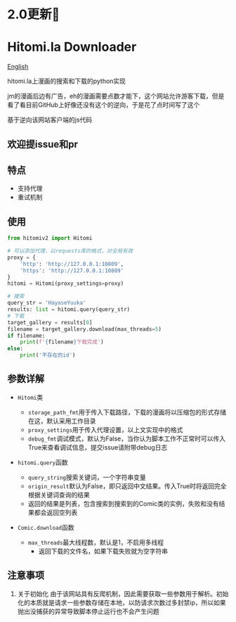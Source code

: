 # 2.0更新🎇

# Hitomi.la Downloader

[English](https://github.com/ACBAD/Hitomi_Downloader/blob/master/README_EN.md)

hitomi.la上漫画的搜索和下载的python实现

jm的漫画后边有广告，eh的漫画需要点数才能下，这个网站允许游客下载，但是看了看目前GitHub上好像还没有这个的逆向，于是花了点时间写了这个

基于逆向该网站客户端的js代码

## 欢迎提issue和pr

## 特点

- 支持代理
- 重试机制

## 使用

```python
from hitomiv2 import Hitomi

# 可以添加代理，以requests库的格式，对全局有效
proxy = {
    'http': 'http://127.0.0.1:10809',
    'https': 'http://127.0.0.1:10809'
}
hitomi = Hitomi(proxy_settings=proxy)

# 搜索
query_str = 'HayaseYuuka'
results: list = hitomi.query(query_str)
# 下载
target_gallery = results[0]
filename = target_gallery.download(max_threads=5)
if filename:
    print(f'{filename}下载完成')
else:
    print('不存在的id')
```

## 参数详解

- `Hitomi`类
    - `storage_path_fmt`用于传入下载路径，下载的漫画将以压缩包的形式存储在这，默认采用工作目录
    - `proxy_settings`用于传入代理设置，以上文实现中的格式
    - `debug_fmt`调试模式，默认为False，当你认为脚本工作不正常时可以传入True来查看调试信息，提交issue请附带debug日志

- `hitomi.query`函数
    - `query_string`搜索关键词，一个字符串变量
    - `origin_result`默认为False，即只返回中文结果。传入True时将返回完全根据关键词查询的结果
    - 返回的结果是列表，包含搜索到搜索到的Comic类的实例，失败和没有结果都会返回空列表
- `Comic.download`函数
  - `max_threads`最大线程数，默认是1，不启用多线程
    - 返回下载的文件名，如果下载失败就为空字符串

## 注意事项

1. 关于初始化
   由于该网站具有反爬机制，因此需要获取一些参数用于解析。初始化的本质就是请求一些参数存储在本地，以防请求次数过多封禁ip，所以如果抛出没捕获的异常导致脚本停止运行也不会产生问题

    